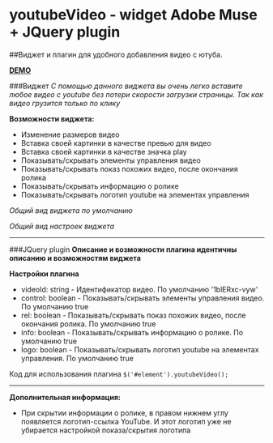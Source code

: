 # youtubeVideo - widget Adobe Muse + JQuery plugin
##Виджет и плагин для удобного добавления видео с ютуба.

**[DEMO](http://codepen.io/login2030/full/YWLWRQ/)**

###Виджет
*С помощью данного виджета вы очень легко вставите любое видео с youtube без потери скорости загрузки страницы.*
*Так как видео грузится только по клику*

**Возможности виджета:**
* Изменение размеров видео
* Вставка своей картинки в качестве превью для видео
* Вставка своей картинки в качестве значка play
* Показывать/скрывать элементы управления видео
* Показывать/скрывать показ похожих видео, после окончания ролика
* Показывать/скрывать информацию о ролике
* Показывать/скрывать логотип youtube на элементах управления

*Общий вид виджета по умолчанию*

*Общий вид настроек виджета*


* * *

###JQuery plugin
**Описание и возможности плагина идентичны описанию и возможностям виджета**

**Настройки плагина**
* videoId: string - Идентификатор видео. По умолчанию '1blERxc-vyw'
* control: boolean - Показывать/скрывать элементы управления видео. По умолчанию true
* rel: boolean - Показывать/скрывать показ похожих видео, после окончания ролика. По умолчанию true
* info: boolean - Показывать/скрывать информацию о ролике. По умолчанию true
* logo: boolean - Показывать/скрывать логотип youtube на элементах управления. По умолчанию true

Код для использования плагина ```$('#element').youtubeVideo();```

* * *

**Дополнительная информация:**
* При скрытии информации о ролике, в правом нижнем углу появляется логотип-ссылка YouTube. И этот логотип уже не убирается настройкой показа/скрытия логотипа

